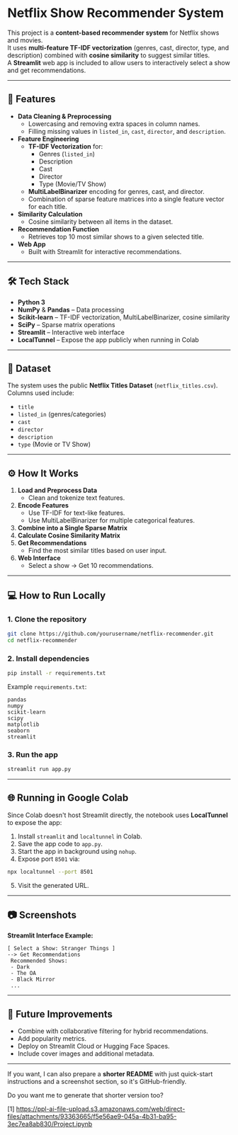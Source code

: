 

# Netflix Show Recommender System

This project is a **content-based recommender system** for Netflix shows and movies.  
It uses **multi-feature TF-IDF vectorization** (genres, cast, director, type, and description) combined with **cosine similarity** to suggest similar titles.  
A **Streamlit** web app is included to allow users to interactively select a show and get recommendations.

***

## 🚀 Features
- **Data Cleaning & Preprocessing**
  - Lowercasing and removing extra spaces in column names.
  - Filling missing values in `listed_in`, `cast`, `director`, and `description`.
- **Feature Engineering**
  - **TF-IDF Vectorization** for:
    - Genres (`listed_in`)
    - Description
    - Cast
    - Director
    - Type (Movie/TV Show)
  - **MultiLabelBinarizer** encoding for genres, cast, and director.
  - Combination of sparse feature matrices into a single feature vector for each title.
- **Similarity Calculation**
  - Cosine similarity between all items in the dataset.
- **Recommendation Function**
  - Retrieves top 10 most similar shows to a given selected title.
- **Web App**
  - Built with Streamlit for interactive recommendations.

***

## 🛠️ Tech Stack
- **Python 3**
- **NumPy** & **Pandas** – Data processing  
- **Scikit-learn** – TF-IDF vectorization, MultiLabelBinarizer, cosine similarity  
- **SciPy** – Sparse matrix operations  
- **Streamlit** – Interactive web interface  
- **LocalTunnel** – Expose the app publicly when running in Colab

***

## 📂 Dataset
The system uses the public **Netflix Titles Dataset** (`netflix_titles.csv`).  
Columns used include:
- `title`
- `listed_in` (genres/categories)
- `cast`
- `director`
- `description`
- `type` (Movie or TV Show)

***

## ⚙️ How It Works
1. **Load and Preprocess Data**
   - Clean and tokenize text features.
2. **Encode Features**
   - Use TF-IDF for text-like features.
   - Use MultiLabelBinarizer for multiple categorical features.
3. **Combine into a Single Sparse Matrix**
4. **Calculate Cosine Similarity Matrix**
5. **Get Recommendations**
   - Find the most similar titles based on user input.
6. **Web Interface**
   - Select a show → Get 10 recommendations.

***

## 💻 How to Run Locally

### 1. Clone the repository
```bash
git clone https://github.com/yourusername/netflix-recommender.git
cd netflix-recommender
```

### 2. Install dependencies
```bash
pip install -r requirements.txt
```

Example `requirements.txt`:
```
pandas
numpy
scikit-learn
scipy
matplotlib
seaborn
streamlit
```

### 3. Run the app
```bash
streamlit run app.py
```

***

## 🌐 Running in Google Colab
Since Colab doesn't host Streamlit directly, the notebook uses **LocalTunnel** to expose the app:
1. Install `streamlit` and `localtunnel` in Colab.
2. Save the app code to `app.py`.
3. Start the app in background using `nohup`.
4. Expose port `8501` via:
```bash
npx localtunnel --port 8501
```
5. Visit the generated URL.

***

## 📷 Screenshots
**Streamlit Interface Example:**
```
[ Select a Show: Stranger Things ]
--> Get Recommendations
 Recommended Shows:
 - Dark
 - The OA
 - Black Mirror
 ...
```

***

## 📌 Future Improvements
- Combine with collaborative filtering for hybrid recommendations.
- Add popularity metrics.
- Deploy on Streamlit Cloud or Hugging Face Spaces.
- Include cover images and additional metadata.

***


If you want, I can also prepare a **shorter README** with just quick-start instructions and a screenshot section, so it's GitHub-friendly.  

Do you want me to generate that shorter version too?

[1] https://ppl-ai-file-upload.s3.amazonaws.com/web/direct-files/attachments/93363665/f5e56ae9-045a-4b31-ba95-3ec7ea8ab830/Project.ipynb

